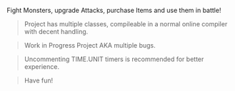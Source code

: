 Fight Monsters, upgrade Attacks, purchase Items and use them in battle!

> Project has multiple classes, compileable in a normal online compiler with decent handling.

> Work in Progress Project AKA multiple bugs.

> Uncommenting TIME.UNIT timers is recommended for better experience.

> Have fun!
